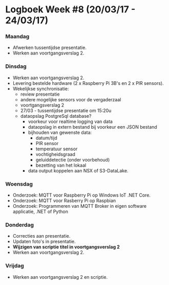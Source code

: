 # Logboek Week #8 (20/03/17 - 24/03/17)
### Maandag
* Afwerken tussentijdse presentatie.
* Werken aan voortgangsverslag 2.

### Dinsdag
* Werken aan voortgangsverslag 2.
* Levering bestelde hardware (2 x Raspberry Pi 3B's en 2 x PIR sensors).
* Wekelijkse synchronisatie:
  * review presentatie
  * andere mogelijke sensors voor de vergaderzaal
  * voortgangsverslag 2
  * 27/03 - tussentijdse presentatie om 15:20u
  * dataopslag PostgreSql database?
      * voorkeur voor realtime logging van data
      * dataopslag in extern bestand bij voorkeur een JSON bestand 
      * bijhouden van gewenste data:
      	 - datum/tijd
      	 - PIR sensor
      	 - temperatuur sensor
      	 - vochtigheidsgraad
      	 - geluiddetectie (onder voorbehoud)
      	 - bezetting van het lokaal
     * data output koppelen aan NSX of S3-DataLake.

### Woensdag
* Onderzoek: MQTT voor Raspberry Pi op Windows IoT .NET Core.
* Onderzoek: MQTT voor Rasberry Pi op Raspbian
* Onderzoek: Programmeren van MQTT Broker in eigen software applicatie, .NET of Python 

### Donderdag
* Correcties aan presentatie.
* Updaten foto's in presentatie.
* **Wijzigen van scriptie titel in voortgangsverslag 2**
* Werken aan voortgangsverslag 2.

### Vrijdag
* Werken aan voortgangsverslag 2 en scriptie.